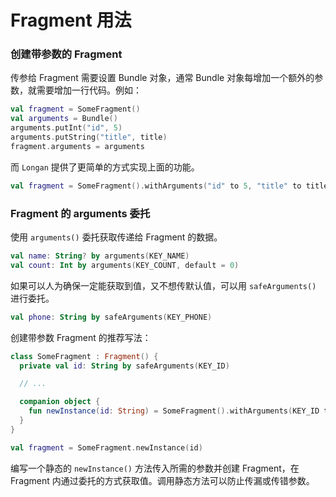 # Fragment 用法

### 创建带参数的 Fragment

传参给 Fragment 需要设置 Bundle 对象，通常 Bundle 对象每增加一个额外的参数，就需要增加一行代码。例如：

```kotlin
val fragment = SomeFragment()
val arguments = Bundle()
arguments.putInt("id", 5)
arguments.putString("title", title)
fragment.arguments = arguments
```

而 `Longan` 提供了更简单的方式实现上面的功能。

```kotlin
val fragment = SomeFragment().withArguments("id" to 5, "title" to title)
```

### Fragment 的 arguments 委托

使用 `arguments()` 委托获取传递给 Fragment 的数据。

```kotlin
val name: String? by arguments(KEY_NAME)
val count: Int by arguments(KEY_COUNT, default = 0)
```

如果可以人为确保一定能获取到值，又不想传默认值，可以用 `safeArguments()` 进行委托。

```kotlin
val phone: String by safeArguments(KEY_PHONE)
```

创建带参数 Fragment 的推荐写法：

```kotlin
class SomeFragment : Fragment() {
  private val id: String by safeArguments(KEY_ID)

  // ...

  companion object {
    fun newInstance(id: String) = SomeFragment().withArguments(KEY_ID to id)
  }
}
```

```kotlin
val fragment = SomeFragment.newInstance(id)
```

编写一个静态的 `newInstance()` 方法传入所需的参数并创建 Fragment，在 Fragment 内通过委托的方式获取值。调用静态方法可以防止传漏或传错参数。
